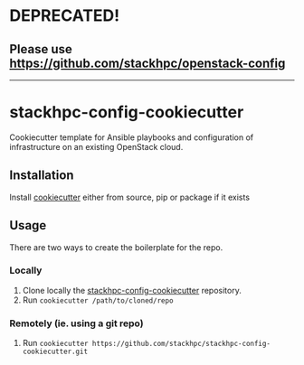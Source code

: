 # DEPRECATED!
## Please use https://github.com/stackhpc/openstack-config
---
# stackhpc-config-cookiecutter

Cookiecutter template for Ansible playbooks and configuration of infrastructure
on an existing OpenStack cloud.

## Installation

Install [cookiecutter](https://cookiecutter.readthedocs.org/) either from source, pip or package if it exists

## Usage

There are two ways to create the boilerplate for the repo.

### Locally

  1. Clone locally the [stackhpc-config-cookiecutter](https://github.com/stackhpc/stackhpc-config-cookiecutter/) repository.
  2. Run `cookiecutter /path/to/cloned/repo`

### Remotely (ie. using a git repo)

  1. Run `cookiecutter https://github.com/stackhpc/stackhpc-config-cookiecutter.git`
